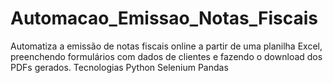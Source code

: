 # Automacao_Emissao_Notas_Fiscais
 Automatiza a emissão de notas fiscais online a partir de uma planilha Excel, preenchendo formulários com dados de clientes e fazendo o download dos PDFs gerados.  Tecnologias Python Selenium Pandas
